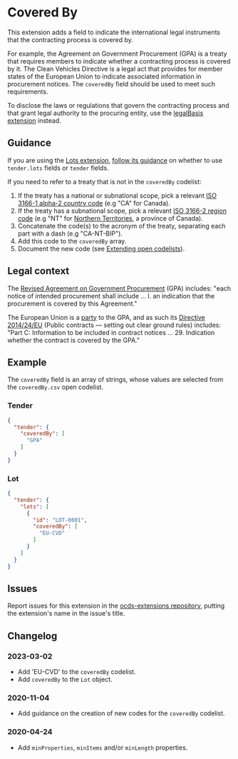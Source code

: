 # Covered By

This extension adds a field to indicate the international legal instruments that the contracting process is covered by.

For example, the Agreement on Government Procurement (GPA) is a treaty that requires members to indicate whether a contracting process is covered by it. The Clean Vehicles Directive is a legal act that provides for member states of the European Union to indicate associated information in procurement notices. The `coveredBy` field should be used to meet such requirements.

To disclose the laws or regulations that govern the contracting process and that grant legal authority to the procuring entity, use the [legalBasis extension](https://github.com/open-contracting-extensions/ocds_legalBasis_extension) instead.

## Guidance

If you are using the [Lots extension](https://extensions.open-contracting.org/en/extensions/lots/master/), [follow its guidance](https://extensions.open-contracting.org/en/extensions/lots/master/#guidance) on whether to use `tender.lots` fields or `tender` fields.

If you need to refer to a treaty that is not in the `coveredBy` codelist:

1. If the treaty has a national or subnational scope, pick a relevant [ISO 3166-1 alpha-2 country code](https://en.wikipedia.org/wiki/ISO_3166-1_alpha-2) (e.g "CA" for Canada).
1. If the treaty has a subnational scope, pick a relevant [ISO 3166-2 region code](https://en.wikipedia.org/wiki/ISO_3166-2) (e.g "NT" for [Northern Territories](https://en.wikipedia.org/wiki/ISO_3166-2:CA#Current_codes), a province of Canada).
1. Concatenate the code(s) to the acronym of the treaty, separating each part with a dash (e.g "CA-NT-BIP").
1. Add this code to the `coveredBy` array.
1. Document the new code (see [Extending open codelists](https://standard.open-contracting.org/latest/en/schema/codelists/)).

## Legal context

The [Revised Agreement on Government Procurement](https://www.wto.org/english/docs_e/legal_e/rev-gpr-94_01_e.htm) (GPA) includes: "each notice of intended procurement shall include … l. an indication that the procurement is covered by this Agreement."

The European Union is a [party](https://www.wto.org/english/tratop_e/gproc_e/memobs_e.htm) to the GPA, and as such its [Directive 2014/24/EU](https://eur-lex.europa.eu/legal-content/EN/TXT/?uri=uriserv:OJ.L_.2014.094.01.0065.01.ENG) (Public contracts — setting out clear ground rules) includes: "Part C: Information to be included in contract notices … 29. Indication whether the contract is covered by the GPA."

## Example

The `coveredBy` field is an array of strings, whose values are selected from the `coveredBy.csv` open codelist.

### Tender

```json
{
  "tender": {
    "coveredBy": [
      "GPA"
    ]
  }
}
```

### Lot

```json
{
  "tender": {
    "lots": [
      {
        "id": "LOT-0001",
        "coveredBy": [
          "EU-CVD"
        ]
      }
    ]
  }
}
```

## Issues

Report issues for this extension in the [ocds-extensions repository](https://github.com/open-contracting/ocds-extensions/issues), putting the extension's name in the issue's title.

## Changelog

### 2023-03-02

* Add 'EU-CVD' to the `coveredBy` codelist.
* Add `coveredBy` to the `Lot` object.

### 2020-11-04

* Add guidance on the creation of new codes for the `coveredBy` codelist.

### 2020-04-24

* Add `minProperties`, `minItems` and/or `minLength` properties.
